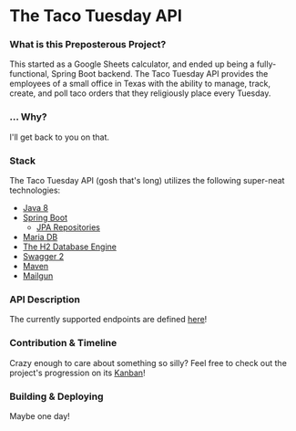 # The Taco Tuesday API

### What is this Preposterous Project?
This started as a Google Sheets calculator, and ended up being a fully-functional, Spring Boot backend.
The Taco Tuesday API provides the employees of a small office in Texas with the ability to manage, track, create, and poll taco orders that they religiously place every Tuesday.

### ... Why?
I'll get back to you on that.

### Stack
The Taco Tuesday API (gosh that's long) utilizes the following super-neat technologies:
- [Java 8](https://www.java.com/en/download/faq/java8.xml)
- [Spring Boot](https://spring.io/projects/spring-boot)
  - [JPA Repositories](https://docs.spring.io/spring-data/jpa/docs/1.5.0.RELEASE/reference/html/jpa.repositories.html)
- [Maria DB](https://mariadb.org/)
- [The H2 Database Engine](https://www.h2database.com/)
- [Swagger 2](https://spring.io/projects/spring-boot)
- [Maven](https://maven.apache.org/)
- [Mailgun](https://www.mailgun.com/)

### API Description
The currently supported endpoints are defined [here](https://app.swaggerhub.com/apis/Taco-Tuesday/TacoTuesdayAPI)!

### Contribution & Timeline
Crazy enough to care about something so silly?
Feel free to check out the project's progression on its [Kanban](https://github.com/justinmuskopf/taco_tuesday_backend/projects/1)!

### Building & Deploying
Maybe one day!
